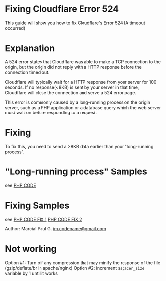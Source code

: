 # Fixing Cloudflare Error 524
This guide will show you how to fix Cloudflare's Error 524 (A timeout occurred)

# Explanation
A 524 error states that Cloudflare was able to make a TCP connection to the origin, but the origin did not reply with a HTTP response before the connection timed out.

Cloudflare will typically wait for a HTTP response from your server for 100 seconds. If no response(<8KB) is sent by your server in that time, Cloudflare will close the connection and serve a 524 error page.

This error is commonly caused by a long-running process on the origin server, such as a PHP application or a database query which the web server must wait on before responding to a request.

# Fixing
To fix this, you need to send a >8KB data earlier than your "long-running process".

# "Long-running process" Samples
see [PHP CODE](https://github.com/marcialpaulg/Fixing-Cloudflare-Error-524/blob/master/long-running-proccess.php)

# Fixing Samples
see [PHP CODE FIX 1](https://github.com/marcialpaulg/Fixing-Cloudflare-Error-524/blob/master/long-running-proccess-FIXED.php)
[PHP CODE FIX 2](https://github.com/marcialpaulg/Fixing-Cloudflare-Error-524/blob/master/long-running-proccess-FIXED-2.php)

Author: Marcial Paul G. <im.codename@gmail.com>

# Not working
Option #1: Turn off any compression that may minify the response of the file (gzip/deflate/br in apache/nginx)
Option #2: increment `$spacer_size` variable by 1 until it works
